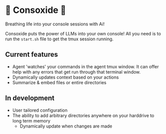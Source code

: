 # 🦀 Consoxide 🦀

Breathing life into your console sessions with Ai!

Consoxide puts the power of LLMs into your own console! All you need is to run the `start.sh` file to get the tmux session running.

## Current features
* Agent 'watches' your commands in the agent tmux window. It can offer help with any errors that get run through that terminal window.
* Dynamically updates context based on your actions
* Summarize & embed files or entire directories

## In development
* User tailored configuration
* The ability to add arbitrary directories anywhere on your harddrive to long term memory
  * Dynamically update when changes are made
